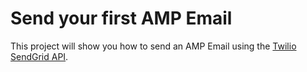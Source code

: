# Send your first AMP Email

This project will show you how to send an AMP Email using the [Twilio SendGrid API](https://sendgrid.com/docs/api-reference/).
